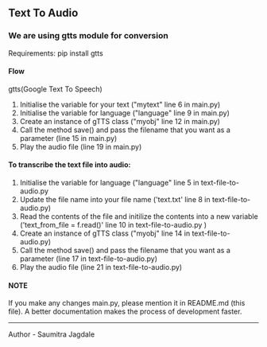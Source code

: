 ## Text To Audio

### We are using gtts module for conversion

Requirements: pip install gtts

#### Flow

gtts(Google Text To Speech)

1. Initialise the variable for your text ("mytext" line 6 in main.py)
2. Initialise the variable for language ("language" line 9 in main.py)
3. Create an instance of gTTS class ("myobj" line 12 in main.py)
4. Call the method save() and pass the filename that you want as a parameter (line 15 in main.py)
5. Play the audio file (line 19 in main.py)

#### To transcribe the text file into audio:
1. Initialise the variable for language ("language" line 5 in text-file-to-audio.py
2. Update the file name into your file name ('text.txt' line 8 in text-file-to-audio.py) 
3. Read the contents of the file and initilize the contents into a new variable ('text_from_file = f.read()' line 10 in text-file-to-audio.py )
4. Create an instance of gTTS class ("myobj" line 14 in text-file-to-audio.py)
5. Call the method save() and pass the filename that you want as a parameter (line 17 in text-file-to-audio.py)
6. Play the audio file (line 21 in text-file-to-audio.py)

#### NOTE
If you make any changes main.py, please mention it in README.md (this file). A better documentation makes the process of development faster.

---
Author - Saumitra Jagdale
 




